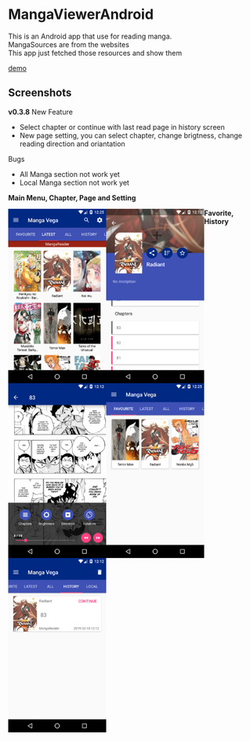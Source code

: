 # MangaViewerAndroid

This is an Android app that use for reading manga.  
MangaSources are from the websites  
This app just fetched those resources and show them

[demo](https://appetize.io/embed/732fja1zm6dymznx6batthhxpr?device=nexus5&scale=75&orientation=portrait&osVersion=6.0)

## Screenshots

**v0.3.8**
New Feature
* Select chapter or continue with last read page in history screen
* New page setting, you can select chapter, change brigtness, change reading direction and oriantation 

Bugs
* All Manga section not work yet
* Local Manga section not work yet

**Main Menu, Chapter, Page and Setting**  
  
<div>
<img src="/Screenshot/v0.3.8/menu.png" width="200" style="float: left;">
<img src="/Screenshot/v0.3.8/chapter.png" width="200" style="float: left;">
<img src="/Screenshot/v0.3.8/page.png" width="200" style="float: left;>
<img src="/Screenshot/v0.3.8/setting.png" width="200" style="float: left;margin-right: 10px"">
</div>
  
**Favorite, History**  

<div>
<img src="/Screenshot/v0.3.8/favorite.png" width="200" style="float: left;">
<img src="/Screenshot/v0.3.8/history.png" width="200" style="float: left;">

</div>
